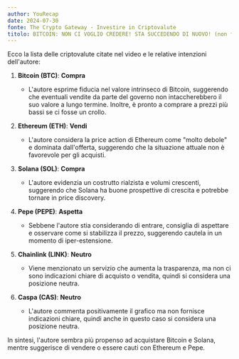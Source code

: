 ```yaml
---
author: YouRecap
date: 2024-07-30
fonte: The Crypto Gateway - Investire in Criptovalute
titolo: BITCOIN: NON CI VOGLIO CREDERE! STA SUCCEDENDO DI NUOVO! (non farti FREGARE!)
---
```


Ecco la lista delle criptovalute citate nel video e le relative intenzioni dell'autore:

1. **Bitcoin (BTC)**: **Compra**
   - L'autore esprime fiducia nel valore intrinseco di Bitcoin, suggerendo che eventuali vendite da parte del governo non intaccherebbero il suo valore a lungo termine. Inoltre, è pronto a comprare a prezzi più bassi se ci fosse un crollo.

2. **Ethereum (ETH)**: **Vendi**
   - L'autore considera la price action di Ethereum come "molto debole" e dominata dall'offerta, suggerendo che la situazione attuale non è favorevole per gli acquisti.

3. **Solana (SOL)**: **Compra**
   - L'autore evidenzia un costrutto rialzista e volumi crescenti, suggerendo che Solana ha buone prospettive di crescita e potrebbe tornare in price discovery.

4. **Pepe (PEPE)**: **Aspetta**
   - Sebbene l'autore stia considerando di entrare, consiglia di aspettare e osservare come si stabilizza il prezzo, suggerendo cautela in un momento di iper-estensione.

5. **Chainlink (LINK)**: **Neutro**
   - Viene menzionato un servizio che aumenta la trasparenza, ma non ci sono indicazioni chiare di acquisto o vendita, quindi si considera una posizione neutra.

6. **Caspa (CAS)**: **Neutro**
   - L'autore commenta positivamente il grafico ma non fornisce indicazioni chiare, quindi anche in questo caso si considera una posizione neutra.

In sintesi, l'autore sembra più propenso ad acquistare Bitcoin e Solana, mentre suggerisce di vendere o essere cauti con Ethereum e Pepe.
